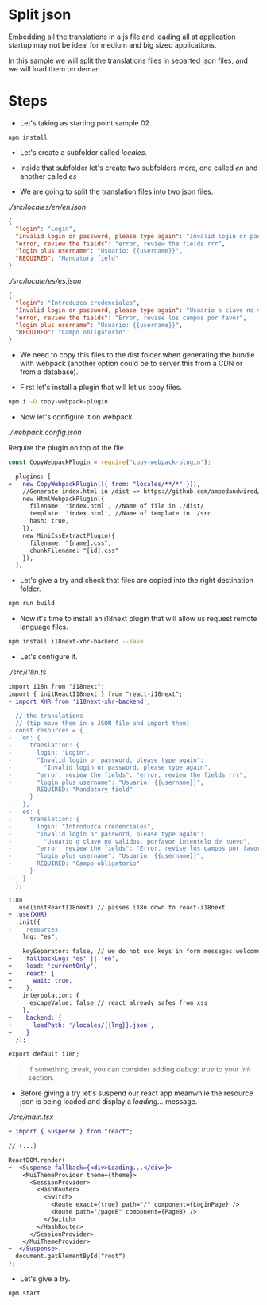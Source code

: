 # Split json

Embedding all the translations in a js file and loading all at application startup may not
be ideal for medium and big sized applications.

In this sample we will split the translations files in separted json files, and we will
load them on deman.

# Steps

- Let's taking as starting point sample 02

```
npm install
```

- Let's create a subfolder called _locales_.

* Inside that subfolder let's create two subfolders more, one
  called _en_ and another called _es_

* We are going to split the translation files into two json files.

_./src/locales/en/en.json_

```json
{
  "login": "Login",
  "Invalid login or password, please type again": "Invalid login or password, please type again",
  "error, review the fields": "error, review the fields rrr",
  "login plus username": "Usuario: {{username}}",
  "REQUIRED": "Mandatory field"
}
```

_./src/locale/es/es.json_

```json
{
  "login": "Introduzca credenciales",
  "Invalid login or password, please type again": "Usuario o clave no validos, porfavor intentelo de nuevo",
  "error, review the fields": "Error, revise los campos por favor",
  "login plus username": "Usuario: {{username}}",
  "REQUIRED": "Campo obligatorio"
}
```

- We need to copy this files to the dist folder when generating the bundle
  with webpack (another option could be to server this from a CDN or from a
  database).

- First let's install a plugin that will let us copy files.

```bash
npm i -D copy-webpack-plugin
```

- Now let's configure it on webpack.

_./webpack.config.json_

Require the plugin on top of the file.

```javascript
const CopyWebpackPlugin = require("copy-webpack-plugin");
```

```diff
  plugins: [
+   new CopyWebpackPlugin([{ from: "locales/**/*" }]),
    //Generate index.html in /dist => https://github.com/ampedandwired/html-webpack-plugin
    new HtmlWebpackPlugin({
      filename: 'index.html', //Name of file in ./dist/
      template: 'index.html', //Name of template in ./src
      hash: true,
    }),
    new MiniCssExtractPlugin({
      filename: "[name].css",
      chunkFilename: "[id].css"
    }),
  ],
```

- Let's give a try and check that files are copied into the right
  destination folder.

```bash
npm run build
```

- Now it's time to install an i18next plugin that will allow us
  request remote language files.

```bash
npm install i18next-xhr-backend --save
```

- Let's configure it.

_./src/i18n.ts_

```diff
import i18n from "i18next";
import { initReactI18next } from "react-i18next";
+ import XHR from 'i18next-xhr-backend';

- // the translations
- // (tip move them in a JSON file and import them)
- const resources = {
-   en: {
-     translation: {
-       login: "Login",
-       "Invalid login or password, please type again":
-         "Invalid login or password, please type again",
-       "error, review the fields": "error, review the fields rrr",
-       "login plus username": "Usuario: {{username}}",
-       REQUIRED: "Mandatory field"
-     }
-   },
-   es: {
-     translation: {
-       login: "Introduzca credenciales",
-       "Invalid login or password, please type again":
-         "Usuario o clave no validos, porfavor intentelo de nuevo",
-       "error, review the fields": "Error, revise los campos por favor",
-       "login plus username": "Usuario: {{username}}",
-       REQUIRED: "Campo obligatorio"
-     }
-   }
- };

i18n
  .use(initReactI18next) // passes i18n down to react-i18next
+ .use(XHR)
  .init({
-    resources,
    lng: "es",

    keySeparator: false, // we do not use keys in form messages.welcome
+    fallbackLng: 'es' || 'en',
+    load: 'currentOnly',
+    react: {
+      wait: true,
+    },
    interpolation: {
      escapeValue: false // react already safes from xss
    },
+    backend: {
+      loadPath: '/locales/{{lng}}.json',
+    }
  });

export default i18n;
```

> If something break, you can consider adding _debug: true_ to your
> _init_ section.

- Before giving a try let's suspend our react app meanwhile the
  resource json is being loaded and display a _loading..._ message.

_./src/main.tsx_

```diff
+ import { Suspense } from "react";

// (...)

ReactDOM.render(
+  <Suspense fallback={<div>Loading...</div>}>
    <MuiThemeProvider theme={theme}>
      <SessionProvider>
        <HashRouter>
          <Switch>
            <Route exact={true} path="/" component={LoginPage} />
            <Route path="/pageB" component={PageB} />
          </Switch>
        </HashRouter>
      </SessionProvider>
    </MuiThemeProvider>
+  </Suspense>,
  document.getElementById("root")
);
```

- Let's give a try.

```bash
npm start
```